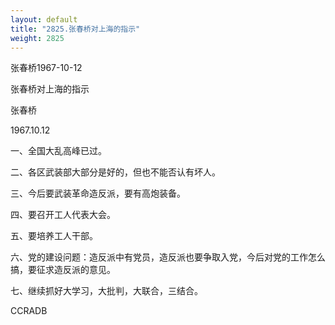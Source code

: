 ```yaml
---
layout: default
title: "2825.张春桥对上海的指示"
weight: 2825
---
```


张春桥1967-10-12

张春桥对上海的指示

张春桥

1967.10.12

一、全国大乱高峰已过。

二、各区武装部大部分是好的，但也不能否认有坏人。

三、今后要武装革命造反派，要有高炮装备。

四、要召开工人代表大会。

五、要培养工人干部。

六、党的建设问题：造反派中有党员，造反派也要争取入党，今后对党的工作怎么搞，要征求造反派的意见。

七、继续抓好大学习，大批判，大联合，三结合。

CCRADB

